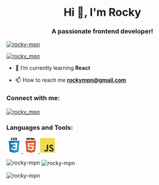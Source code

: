 <h1 align="center">Hi 👋, I'm Rocky</h1>
<h3 align="center">A passionate frontend developer!</h3>

<p align="left"> <a href="https://github.com/ryo-ma/github-profile-trophy"><img src="https://github-profile-trophy.vercel.app/?username=rocky-mpn" alt="rocky-mpn" /></a> </p>

<p align="left"> <a href="https://twitter.com/rocky_mpn" target="blank"><img src="https://img.shields.io/twitter/follow/rocky_mpn?logo=twitter&style=for-the-badge" alt="rocky_mpn" /></a> </p>

- 🌱 I’m currently learning **React**

- 📫 How to reach me **rockympn@gmail.com**

<h3 align="left">Connect with me:</h3>
<p align="left">
<a href="https://twitter.com/rocky_mpn" target="blank"><img align="center" src="https://raw.githubusercontent.com/rahuldkjain/github-profile-readme-generator/master/src/images/icons/Social/twitter.svg" alt="rocky_mpn" height="30" width="40" /></a>
</p>

<h3 align="left">Languages and Tools:</h3>
<p align="left"> <a href="https://www.w3schools.com/css/" target="_blank" rel="noreferrer"> <img src="https://raw.githubusercontent.com/devicons/devicon/master/icons/css3/css3-original-wordmark.svg" alt="css3" width="40" height="40"/> </a> <a href="https://www.w3.org/html/" target="_blank" rel="noreferrer"> <img src="https://raw.githubusercontent.com/devicons/devicon/master/icons/html5/html5-original-wordmark.svg" alt="html5" width="40" height="40"/> </a> <a href="https://developer.mozilla.org/en-US/docs/Web/JavaScript" target="_blank" rel="noreferrer"> <img src="https://raw.githubusercontent.com/devicons/devicon/master/icons/javascript/javascript-original.svg" alt="javascript" width="40" height="40"/> </a> </p>

<p><img align="left" src="https://github-readme-stats.vercel.app/api/top-langs?username=rocky-mpn&show_icons=true&locale=en&layout=compact" alt="rocky-mpn" /></p>

<p>&nbsp;<img align="center" src="https://github-readme-stats.vercel.app/api?username=rocky-mpn&show_icons=true&locale=en" alt="rocky-mpn" /></p>

<p><img align="center" src="https://github-readme-streak-stats.herokuapp.com/?user=rocky-mpn&" alt="rocky-mpn" /></p>

